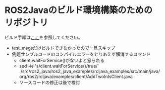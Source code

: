 # ROS2Javaのビルド環境構築のためのリポジトリ
ビルド手順は[ここ]()を参照してください。

- test_msgsだけビルドできなかったので一旦スキップ
- 例題サンプルコードのコンパイルエラーをとりあえず解消するコマンド
  - client.waitForService()がないよと怒られる
  - sed -ie 's/client\.waitForService()/true/' ./src/ros2_java/ros2_java_examples/rcljava_examples/src/main/java/org/ros2/rcljava/examples/client/AddTwoIntsClient.java
  - ソースコードの修正は後で検討
 
